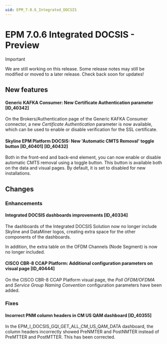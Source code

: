 ```yaml
---
uid: EPM_7.0.6_Integrated_DOCSIS
---
```


# EPM 7.0.6 Integrated DOCSIS - Preview

> [!IMPORTANT]
> We are still working on this release. Some release notes may still be modified or moved to a later release. Check back soon for updates!

## New features

#### Generic KAFKA Consumer: New Certificate Authentication parameter [ID_40342]

On the Brokers/Authentication page of the Generic KAFKA Consumer connector, a new *Certificate Authentication* parameter is now available, which can be used to enable or disable verification for the SSL certificate.

#### Skyline EPM Platform DOCSIS: New 'Automatic CMTS Removal' toggle button [ID_40401] [ID_40432]

Both in the front-end and back-end element, you can now enable or disable automatic CMTS removal using a toggle button. This button is available both on the data and visual pages. By default, it is set to disabled for new installations.

## Changes

### Enhancements

#### Integrated DOCSIS dashboards improvements [ID_40334]

The dashboards of the Integrated DOCSIS Solution now no longer include Skyline and DataMiner logos, creating extra space for the other components of the dashboards.

In addition, the extra table on the OFDM Channels (Node Segment) is now no longer included.

#### CISCO CBR-8 CCAP Platform: Additional configuration parameters on visual page [ID_40444]

On the CISCO CBR-8 CCAP Platform visual page, the *Poll OFDM/OFDMA* and *Service Group Naming Convention* configuration parameters have been added.

### Fixes

#### Incorrect PNM column headers in CM US QAM dashboard [ID_40355]

In the EPM_I_DOCSIS_GQI_GET_ALL_CM_US_QAM_DATA dashboard, the column headers incorrectly showed PreNMTER and PostNMTER instead of PreMTTER and PostMTTER. This has been corrected.
